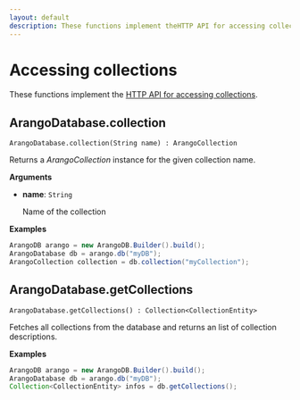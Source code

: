 ```yaml
---
layout: default
description: These functions implement theHTTP API for accessing collections
---
```


# Accessing collections

These functions implement the
[HTTP API for accessing collections](../http/collection-getting.html).

## ArangoDatabase.collection

`ArangoDatabase.collection(String name) : ArangoCollection`

Returns a _ArangoCollection_ instance for the given collection name.

**Arguments**

- **name**: `String`

  Name of the collection

**Examples**

```Java
ArangoDB arango = new ArangoDB.Builder().build();
ArangoDatabase db = arango.db("myDB");
ArangoCollection collection = db.collection("myCollection");
```

## ArangoDatabase.getCollections

`ArangoDatabase.getCollections() : Collection<CollectionEntity>`

Fetches all collections from the database and returns an list of collection descriptions.

**Examples**

```Java
ArangoDB arango = new ArangoDB.Builder().build();
ArangoDatabase db = arango.db("myDB");
Collection<CollectionEntity> infos = db.getCollections();
```
